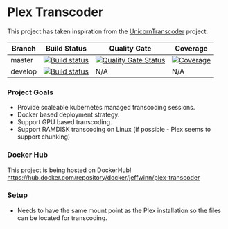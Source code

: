 # Plex Transcoder
This project has taken inspiration from the [UnicornTranscoder](https://github.com/UnicornTranscoder/UnicornTranscoder) project.

| Branch | Build Status | Quality Gate | Coverage |
| ------ | ------------ | ------------ | -------- |
| master | [![Build status](https://ci.appveyor.com/api/projects/status/fnt2rjguslcb29ak?svg=true)](https://ci.appveyor.com/project/winnster/plextranscoder) | [![Quality Gate Status](https://sonarcloud.io/api/project_badges/measure?project=Plex-Transcoder&metric=alert_status)](https://sonarcloud.io/dashboard?id=Plex-Transcoder) | [![Coverage](https://sonarcloud.io/api/project_badges/measure?project=Plex-Transcoder&metric=coverage)](https://sonarcloud.io/dashboard?id=Plex-Transcoder) |
| develop | [![Build status](https://ci.appveyor.com/api/projects/status/fnt2rjguslcb29ak/branch/develop?svg=true)](https://ci.appveyor.com/project/winnster/plextranscoder/branch/develop) | N/A | N/A |


### Project Goals
- Provide scaleable kubernetes managed transcoding sessions.
- Docker based deployment strategy.
- Support GPU based transcoding.
- Support RAMDISK transcoding on Linux (if possible - Plex seems to support chunking)

### Docker Hub
This project is being hosted on DockerHub!
https://hub.docker.com/repository/docker/jeffwinn/plex-transcoder

### Setup
- Needs to have the same mount point as the Plex installation so the files can be located for transcoding.